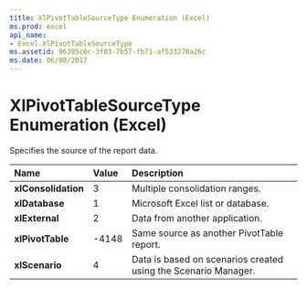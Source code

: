 ```yaml
---
title: XlPivotTableSourceType Enumeration (Excel)
ms.prod: excel
api_name:
- Excel.XlPivotTableSourceType
ms.assetid: 96385c0c-3f03-7b57-fb71-af533270a26c
ms.date: 06/08/2017
---
```



# XlPivotTableSourceType Enumeration (Excel)

Specifies the source of the report data.



|Name|Value|Description|
|:-----|:-----|:-----|
| **xlConsolidation**|3|Multiple consolidation ranges.|
| **xlDatabase**|1|Microsoft Excel list or database.|
| **xlExternal**|2|Data from another application.|
| **xlPivotTable**|-4148|Same source as another PivotTable report.|
| **xlScenario**|4|Data is based on scenarios created using the Scenario Manager.|

